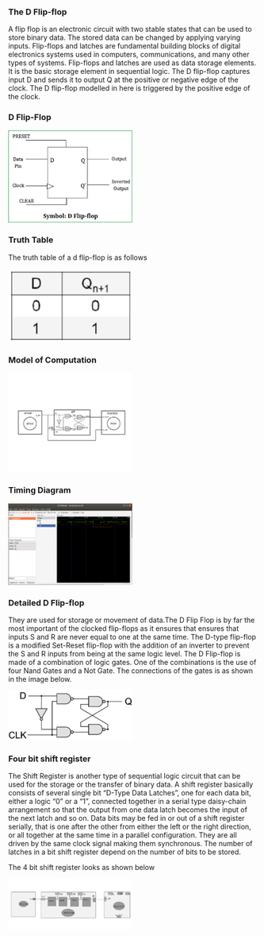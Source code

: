 ### The D Flip-flop
A flip flop is an electronic circuit with two stable states that can be used to store binary data. The stored data can be changed by applying varying inputs. Flip-flops and latches are fundamental building blocks of digital electronics systems used in computers, communications, and many other types of systems. Flip-flops and latches are used as data storage elements. It is the basic storage element in sequential logic.
The D flip-flop captures input D and sends it to output Q at the positive or negative edge of the clock.
The D flip-flop modelled in here is triggered by the positive edge of the clock.<br>

### D Flip-Flop
<p align="left">
  <img src="img/dff.png" width="250"/>
</p>

### Truth Table 
The truth table of a d flip-flop is as follows<br>
<p align="left">
  <img src="img/dfftt.png" width="250"/>
</p>

### Model of Computation
<p align="left">
  <img src="img/dffmoc.png" width="250"/>
</p>

### Timing Diagram
<p align="left">
  <img src="img/dfftracediagram.png" width="250"/>
</p>

### Detailed D Flip-flop
They are used for storage or movement of data.The D Flip Flop is by far the most important of the clocked flip-flops as it ensures that ensures that inputs S and R are never equal to one at the same time.
The D-type flip-flop is a modified Set-Reset flip-flop with the addition of an inverter to prevent the S and R inputs from being at the same logic level.
The D Flip-flop is made of a combination of logic gates. One of the combinations is the use of four Nand Gates and a Not Gate. The connections of the gates is as shown in the image below.<br>
<p align="left">
  <img src="img/dffgates.png" width="250"/>
</p>

### Four bit shift register
The Shift Register is another type of sequential logic circuit that can be used for the storage or the transfer of binary data.
A shift register basically consists of several single bit “D-Type Data Latches”, one for each data bit, either a logic “0” or a “1”, connected together in a serial type daisy-chain arrangement so that the output from one data latch becomes the input of the next latch and so on.
Data bits may be fed in or out of a shift register serially, that is one after the other from either the left or the right direction, or all together at the same time in a parallel configuration.
They are all driven by the same clock signal making them synchronous.
The number of latches in a bit shift register depend on the number of bits to be stored.<br>

The 4 bit shift register looks as shown below
<p align="left">
  <img src="img/moc.gif" width="250"/>
</p>
